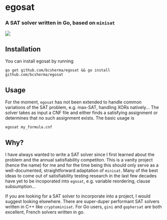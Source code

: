 # egosat

### A SAT solver written in Go, based on `minisat`

![](https://travis-ci.org/bcsherma/egosat.svg?branch=master)

## Installation

You can install egosat by running
```
go get github.com/bcsherma/egosat && go install github.com/bcsherma/egosat 
```

## Usage

For the moment, `egosat` has not been extended to handle common variations of
the SAT problem, e.g. max-SAT, handling XORs natively... The solver takes as
input a CNF file and either finds a satisfying assignment or determines that no
such assignment exists. The basic usage is

```
egosat my_formula.cnf
```

## Why?

I have always wanted to write a SAT solver since I first learned about the
problem and the annual satisfiability competiton. This is a vanity project
(hence the name) for me and for the time being this should only serve as a
well-documented, straightforward adaptation of `minisat`. Many of the best ideas
to come out of satisfiability testing research in the last few decades have yet
to be incoporated into `egosat`, e.g. variable reordering, clause subsumption...

If you are looking for a SAT solver to incorporate into a project, I would
suggest looking elsewhere. There are super-duper performant SAT solvers written
in C++ like `cryptominisat`. For Go users, `gini` and `gophersat` are both
excellent, French solvers written in go.